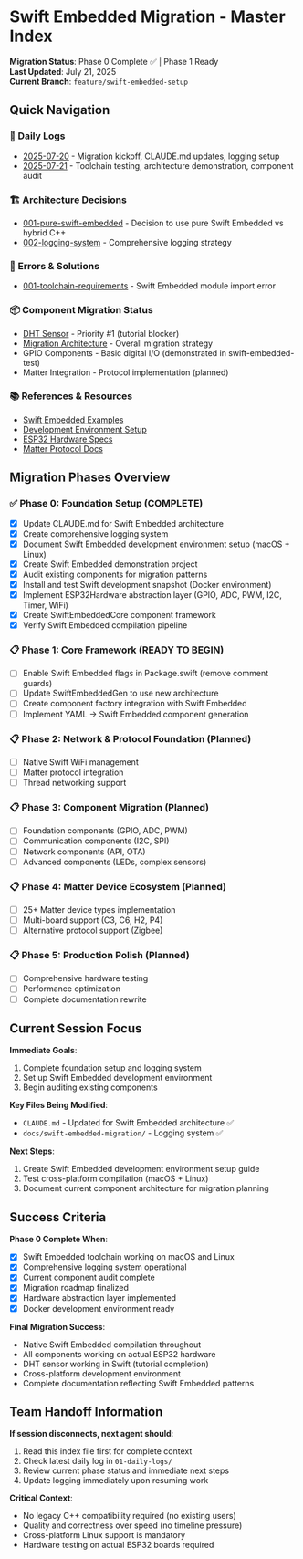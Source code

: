 # Swift Embedded Migration - Master Index

**Migration Status**: Phase 0 Complete ✅ | Phase 1 Ready  
**Last Updated**: July 21, 2025  
**Current Branch**: `feature/swift-embedded-setup`

## Quick Navigation

### 📅 Daily Logs
- [2025-07-20](01-daily-logs/2025-07-20.md) - Migration kickoff, CLAUDE.md updates, logging setup
- [2025-07-21](01-daily-logs/2025-07-21.md) - Toolchain testing, architecture demonstration, component audit

### 🏗️ Architecture Decisions  
- [001-pure-swift-embedded](02-decisions/001-pure-swift-embedded.md) - Decision to use pure Swift Embedded vs hybrid C++
- [002-logging-system](02-decisions/002-logging-system.md) - Comprehensive logging strategy

### 🚨 Errors & Solutions
- [001-toolchain-requirements](03-errors-solutions/001-toolchain-requirements.md) - Swift Embedded module import error

### 📦 Component Migration Status
- [DHT Sensor](04-component-status/dht-sensor.md) - Priority #1 (tutorial blocker)
- [Migration Architecture](04-component-status/migration-architecture.md) - Overall migration strategy
- GPIO Components - Basic digital I/O (demonstrated in swift-embedded-test)
- Matter Integration - Protocol implementation (planned)

### 📚 References & Resources
- [Swift Embedded Examples](05-references/swift-embedded-examples.md)
- [Development Environment Setup](05-references/development-environment-setup.md)
- [ESP32 Hardware Specs](05-references/esp32-hardware.md)
- [Matter Protocol Docs](05-references/matter-protocol.md)

## Migration Phases Overview

### ✅ Phase 0: Foundation Setup (COMPLETE)
- [x] Update CLAUDE.md for Swift Embedded architecture
- [x] Create comprehensive logging system
- [x] Document Swift Embedded development environment setup (macOS + Linux)
- [x] Create Swift Embedded demonstration project
- [x] Audit existing components for migration patterns
- [x] Install and test Swift development snapshot (Docker environment)
- [x] Implement ESP32Hardware abstraction layer (GPIO, ADC, PWM, I2C, Timer, WiFi)
- [x] Create SwiftEmbeddedCore component framework
- [x] Verify Swift Embedded compilation pipeline

### 📋 Phase 1: Core Framework (READY TO BEGIN)
- [ ] Enable Swift Embedded flags in Package.swift (remove comment guards)
- [ ] Update SwiftEmbeddedGen to use new architecture
- [ ] Create component factory integration with Swift Embedded
- [ ] Implement YAML → Swift Embedded component generation

### 📋 Phase 2: Network & Protocol Foundation (Planned)
- [ ] Native Swift WiFi management
- [ ] Matter protocol integration
- [ ] Thread networking support

### 📋 Phase 3: Component Migration (Planned)
- [ ] Foundation components (GPIO, ADC, PWM)
- [ ] Communication components (I2C, SPI)
- [ ] Network components (API, OTA)
- [ ] Advanced components (LEDs, complex sensors)

### 📋 Phase 4: Matter Device Ecosystem (Planned)
- [ ] 25+ Matter device types implementation
- [ ] Multi-board support (C3, C6, H2, P4)
- [ ] Alternative protocol support (Zigbee)

### 📋 Phase 5: Production Polish (Planned)
- [ ] Comprehensive hardware testing
- [ ] Performance optimization
- [ ] Complete documentation rewrite

## Current Session Focus

**Immediate Goals**:
1. Complete foundation setup and logging system
2. Set up Swift Embedded development environment
3. Begin auditing existing components

**Key Files Being Modified**:
- `CLAUDE.md` - Updated for Swift Embedded architecture ✅
- `docs/swift-embedded-migration/` - Logging system ✅

**Next Steps**:
1. Create Swift Embedded development environment setup guide
2. Test cross-platform compilation (macOS + Linux)
3. Document current component architecture for migration planning

## Success Criteria

**Phase 0 Complete When**:
- [x] Swift Embedded toolchain working on macOS and Linux
- [x] Comprehensive logging system operational
- [x] Current component audit complete
- [x] Migration roadmap finalized
- [x] Hardware abstraction layer implemented
- [x] Docker development environment ready

**Final Migration Success**:
- Native Swift Embedded compilation throughout
- All components working on actual ESP32 hardware
- DHT sensor working in Swift (tutorial completion)
- Cross-platform development environment
- Complete documentation reflecting Swift Embedded patterns

## Team Handoff Information

**If session disconnects, next agent should**:
1. Read this index file first for complete context
2. Check latest daily log in `01-daily-logs/`
3. Review current phase status and immediate next steps
4. Update logging immediately upon resuming work

**Critical Context**:
- No legacy C++ compatibility required (no existing users)
- Quality and correctness over speed (no timeline pressure)
- Cross-platform Linux support is mandatory
- Hardware testing on actual ESP32 boards required